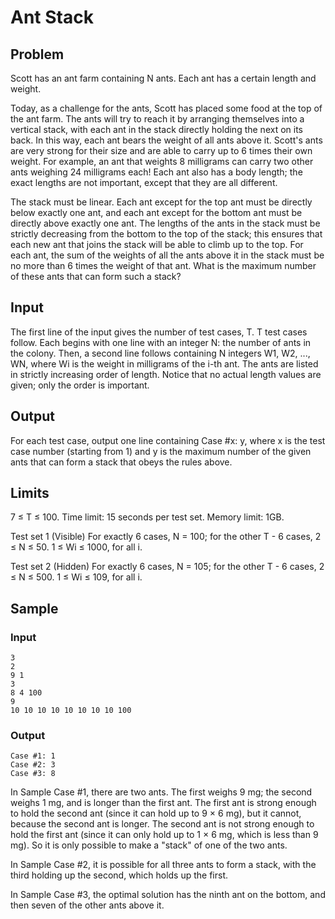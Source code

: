 # Ant Stack

## Problem

Scott has an ant farm containing N ants. Each ant has a certain length and weight.

Today, as a challenge for the ants, Scott has placed some food at the top of the ant farm. The ants will try to reach it by arranging themselves into a vertical stack, with each ant in the stack directly holding the next on its back. In this way, each ant bears the weight of all ants above it. Scott's ants are very strong for their size and are able to carry up to 6 times their own weight. For example, an ant that weights 8 milligrams can carry two other ants weighing 24 milligrams each! Each ant also has a body length; the exact lengths are not important, except that they are all different.

The stack must be linear. Each ant except for the top ant must be directly below exactly one ant, and each ant except for the bottom ant must be directly above exactly one ant.
The lengths of the ants in the stack must be strictly decreasing from the bottom to the top of the stack; this ensures that each new ant that joins the stack will be able to climb up to the top.
For each ant, the sum of the weights of all the ants above it in the stack must be no more than 6 times the weight of that ant.
What is the maximum number of these ants that can form such a stack?

## Input

The first line of the input gives the number of test cases, T. T test cases follow. Each begins with one line with an integer N: the number of ants in the colony. Then, a second line follows containing N integers W1, W2, ..., WN, where Wi is the weight in milligrams of the i-th ant. The ants are listed in strictly increasing order of length. Notice that no actual length values are given; only the order is important.

## Output

For each test case, output one line containing Case #x: y, where x is the test case number (starting from 1) and y is the maximum number of the given ants that can form a stack that obeys the rules above.

## Limits

7 ≤ T ≤ 100.
Time limit: 15 seconds per test set.
Memory limit: 1GB.

Test set 1 (Visible)
For exactly 6 cases, N = 100; for the other T - 6 cases, 2 ≤ N ≤ 50.
1 ≤ Wi ≤ 1000, for all i.

Test set 2 (Hidden)
For exactly 6 cases, N = 105; for the other T - 6 cases, 2 ≤ N ≤ 500.
1 ≤ Wi ≤ 109, for all i.

## Sample

### Input 

```
3
2
9 1
3
8 4 100
9
10 10 10 10 10 10 10 10 100
```

### Output 

```
Case #1: 1
Case #2: 3
Case #3: 8
```

In Sample Case #1, there are two ants. The first weighs 9 mg; the second weighs 1 mg, and is longer than the first ant. The first ant is strong enough to hold the second ant (since it can hold up to 9 × 6 mg), but it cannot, because the second ant is longer. The second ant is not strong enough to hold the first ant (since it can only hold up to 1 × 6 mg, which is less than 9 mg). So it is only possible to make a "stack" of one of the two ants.

In Sample Case #2, it is possible for all three ants to form a stack, with the third holding up the second, which holds up the first.

In Sample Case #3, the optimal solution has the ninth ant on the bottom, and then seven of the other ants above it.
